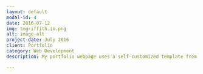 ```yaml
---
layout: default
modal-id: 4
date: 2016-07-12
img: tmgriffith.io.png
alt: image-alt
project-date: July 2016
client: Portfolio
category: Web Development
description: My portfolio webpage uses a self-customized template from <a href=http://startbootstrap.com/>startbootstrap.com</a> called <a href=http://startbootstrap.com/template-overviews/freelancer/>The Freelancer</a>. It contains some custom logic and CSS styles. It is still a work in progress and is my primary focus as a side project. So far in my experience I have focused heavily on backend logic and making things work, however, this site allows me to tinker around with frontend frameworks like Bootstrap and get more familiar with design. All of the images are custom made in illustrator. They are all fairly basic, as I like a more minimalist approach to design. In the near future I will be posting some design work I have done on my current project, “Smart Garden”. Thanks for checking my portfolio out, the image above is from my first version of this portfolio. If you have any suggestions or would like to contact me about any design/programming projects you would like to employ my services for, please <a href=https://tmgriffith.github.io/#contact>send me a message!</a>

---
```

